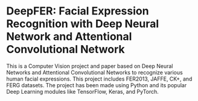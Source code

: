 # DeepFER: Facial Expression Recognition with Deep Neural Network and Attentional Convolutional Network

This is a Computer Vision project and paper based on Deep Neural Networks and Attentional Convolutional Networks to recognize various human facial expressions. This project includes FER2013, JAFFE, CK+, and FERG datasets. The project has been made using Python and its popular Deep Learning modules like TensorFlow, Keras, and PyTorch.
